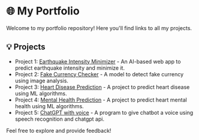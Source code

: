 # :globe_with_meridians: My Portfolio

Welcome to my portfolio repository! Here you'll find links to all my projects.

## :bulb: Projects

- Project 1: [Earthquake Intensity Minimizer](https://github.com/prernarohra/Earthquake_Prediction_Analysis_Project.git) - An AI-based web app to predict earthquake intensity and minimize it.
- Project 2: [Fake Currency Checker](https://github.com/prernarohra/Fake-Currency-Checker.git) - A model to detect fake currency using image analysis.
- Project 3: [Heart Disease Prediction](https://github.com/prernarohra/Heart-Disease-Prediction.git) - A project to predict heart disease using ML algorithms.
- Project 4: [Mental Health Prediction](https://github.com/prernarohra/Mental-Health-Prediction-.git) - A project to predict heart mental health using ML algorithms.
- Project 5: [ChatGPT with voice](https://github.com/prernarohra/Mental-Health-Prediction-.git) - A program to give chatbot a voice using speech recognition and chatgpt api.

Feel free to explore and provide feedback!

